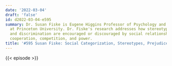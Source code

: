 ```yaml
---
date: '2022-03-04'
draft: 'false'
id: d2022-03-04-e595
summary: Dr. Susan Fiske is Eugene Higgins Professor of Psychology and Public Affairs
  at Princeton University. Dr. Fiske's research addresses how stereotyping, prejudice,
  and discrimination are encouraged or discouraged by social relationships, such as
  cooperation, competition, and power.
title: '#595 Susan Fiske: Social Categorization, Stereotypes, Prejudice, and Discrimination'
---
```

{{< episode >}}
